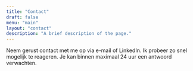 ```yaml
---
title: "Contact"
draft: false
menu: "main"
layout: "contact"
description: "A brief description of the page."
---
```


Neem gerust contact met me op via e-mail of LinkedIn. Ik probeer zo snel mogelijk te reageren. Je kan binnen maximaal 24 uur een antwoord verwachten.